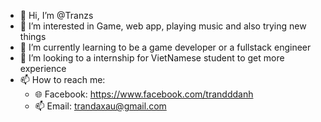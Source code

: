 - 👋 Hi, I’m @Tranzs
- 👀 I’m interested in Game, web app, playing music and also
    trying new things
- 🌱 I’m currently learning to be a game developer or a fullstack engineer
- 💞️ I’m looking to a internship for VietNamese student to get more experience
- 📫 How to reach me:
  + :globe_with_meridians: Facebook: https://www.facebook.com/trandddanh
  + 📫 Email: trandaxau@gmail.com


